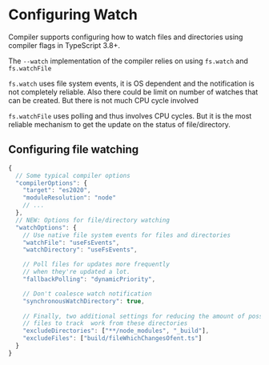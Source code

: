 # Configuring Watch

Compiler supports configuring how to watch files and directories using compiler flags in TypeScript 3.8+.

The `--watch` implementation of the compiler relies on using `fs.watch` and `fs.watchFile`

`fs.watch` uses file system events, it is OS dependent and the notification is not completely reliable. Also there could be limit on number of watches that can be created. But there is not much CPU cycle involved

`fs.watchFile` uses polling and thus involves CPU cycles. But it is the most reliable mechanism to get the update on the status of file/directory.

## Configuring file watching

```ts
{
  // Some typical compiler options
  "compilerOptions": {
    "target": "es2020",
    "moduleResolution": "node"
    // ...
  },
  // NEW: Options for file/directory watching
  "watchOptions": {
    // Use native file system events for files and directories
    "watchFile": "useFsEvents",
    "watchDirectory": "useFsEvents",

    // Poll files for updates more frequently
    // when they're updated a lot.
    "fallbackPolling": "dynamicPriority",

    // Don't coalesce watch notification
    "synchronousWatchDirectory": true,
    
    // Finally, two additional settings for reducing the amount of possible
    // files to track  work from these directories
    "excludeDirectories": ["**/node_modules", "_build"],
    "excludeFiles": ["build/fileWhichChangesOfent.ts"]
  }
}
```